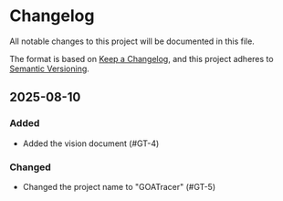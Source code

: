 # Changelog

All notable changes to this project will be documented in this file.

The format is based on [Keep a Changelog](https://keepachangelog.com/en/1.1.0/),
and this project adheres to [Semantic Versioning](https://semver.org/spec/v2.0.0.html).

## 2025-08-10

### Added

- Added the vision document (#GT-4)

### Changed

- Changed the project name to "GOATracer" (#GT-5)